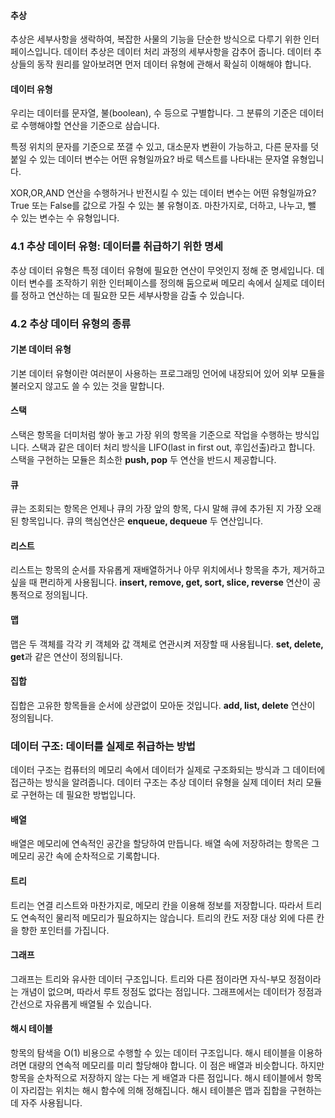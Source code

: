 #### 추상
추상은 세부사항을 생락하여, 복잡한 사물의 기능을 단순한 방식으로 다루기 위한 인터페이스입니다.
데이터 추상은 데이터 처리 과정의 세부사항을 감추어 줍니다. 데이터 추상들의 동작 원리를 알아보려면 먼저 데이터 유형에 관해서 확실히 이해해야 합니다.

#### 데이터 유형
우리는 데이터를 문자열, 불(boolean), 수 등으로 구별합니다. 그 분류의 기준은 데이터로 수행해야할 연산을 기준으로 삼습니다.

특정 위치의 문자를 기준으로 쪼갤 수 있고, 대소문자 변환이 가능하고, 다른 문자를 덧붙일 수 있는 데이터 변수는 어떤 유형일까요?
바로 텍스트를 나타내는 문자열 유형입니다.

XOR,OR,AND 연산을 수행하거나 반전시킬 수 있는 데이터 변수는 어떤 유형일까요? True 또는 False를 값으로 가질 수 있는 불 유형이죠.
마찬가지로, 더하고, 나누고, 뺄 수 있는 변수는 수 유형입니다.

### 4.1 추상 데이터 유형: 데이터를 취급하기 위한 명세
추상 데이터 유형은 특정 데이터 유형에 필요한 연산이 무엇인지 정해 준 명세입니다.
데이터 변수를 조작하기 위한 인터페이스를 정의해 둠으로써 메모리 속에서 실제로 데이터를 정하고 연산하는 데
필요한 모든 세부사항을 감출 수 있습니다.

### 4.2 추상 데이터 유형의 종류
#### 기본 데이터 유형
기본 데이터 유형이란 여러분이 사용하는 프로그래밍 언어에 내장되어 있어 외부 모듈을 불러오지 않고도 쓸 수 있는 것을 말합니다.

#### 스택
스택은 항목을 더미처럼 쌓아 놓고 가장 위의 항목을 기준으로 작업을 수행하는 방식입니다.
스택과 같은 데이터 처리 방식을 LIFO(last in first out, 후입선출)라고 합니다.
스택을 구현하는 모듈은 최소한 **push, pop** 두 연산을 반드시 제공합니다.

#### 큐
큐는 조회되는 항목은 언제나 큐의 가장 앞의 항목, 다시 말해 큐에 추가된 지 가장 오래된 항목입니다.
큐의 핵심연산은 **enqueue, dequeue** 두 연산입니다.

#### 리스트
리스트는 항목의 순서를 자유롭게 재배열하거나 아무 위치에서나 항목을 추가, 제거하고 싶을 때 편리하게 사용됩니다.
**insert, remove, get, sort, slice, reverse** 연산이 공통적으로 정의됩니다.

#### 맵
맵은 두 객체를 각각 키 객체와 값 객체로 연관시켜 저장할 때 사용됩니다.
**set, delete, get**과 같은 연산이 정의됩니다.

#### 집합
집합은 고유한 항목들을 순서에 상관없이 모아둔 것입니다.
**add, list, delete** 연산이 정의됩니다.

### 데이터 구조: 데이터를 실제로 취급하는 방법
데이터 구조는 컴퓨터의 메모리 속에서 데이터가 실제로 구조화되는 방식과 그 데이터에 접근하는 방식을 알려줍니다.
데이터 구조는 추상 데이터 유형을 실제 데이터 처리 모듈로 구현하는 데 필요한 방법입니다.

#### 배열
배열은 메모리에 연속적인 공간을 할당하여 만듭니다. 배열 속에 저장하려는 항목은 그 메모리 공간 속에 순차적으로 기록합니다.

#### 트리 
트리는 연결 리스트와 마찬가지로, 메모리 칸을 이용해 정보를 저장합니다.
따라서 트리도 연속적인 물리적 메모리가 필요하지는 않습니다. 트리의 칸도 저장 대상 외에 다른 칸을 향한 포인터를 가집니다.

#### 그래프
그래프는 트리와 유사한 데이터 구조입니다. 트리와 다른 점이라면 자식-부모 정점이라는 개념이 없으며,
따라서 루트 정점도 없다는 점입니다.
그래프에서는 데이터가 정점과 간선으로 자유롭게 배열될 수 있습니다.

#### 해시 테이블
항목의 탐색을 O(1) 비용으로 수행할 수 있는 데이터 구조입니다.  해시 테이블을 이용하려면 대량의 연속적 메모리를 미리 할당해야 합니다. 이 점은 배열과 비슷합니다. 하지만 항목을 순차적으로 저장하지 않는 다는 게 배열과 다른 점입니다. 해시 테이블에서 항목이 자리잡는 위치는 해시 함수에 의해 정해집니다.
해시 테이블은 맵과 집합을 구현하는 데 자주 사용됩니다.